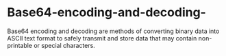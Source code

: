# Base64-encoding-and-decoding-
Base64 encoding and decoding are methods of converting binary data into ASCII text format to safely transmit and store data that may contain non-printable or special characters.
